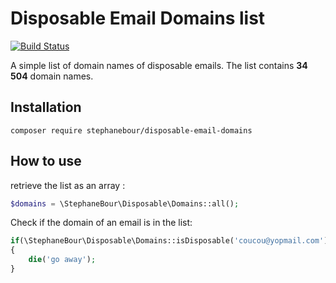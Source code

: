 # Disposable Email Domains list
[![Build Status](https://travis-ci.org/StephaneBour/disposable-email-domains.svg?branch=master)](https://travis-ci.org/StephaneBour/disposable-email-domains)

A simple list of domain names of disposable emails. The list contains **34 504** domain names.

## Installation

```
composer require stephanebour/disposable-email-domains
```

## How to use

retrieve the list as an array :

```php
$domains = \StephaneBour\Disposable\Domains::all();
```

Check if the domain of an email is in the list:

```php
if(\StephaneBour\Disposable\Domains::isDisposable('coucou@yopmail.com'))
{
    die('go away');
}
```
